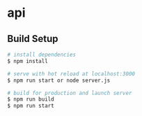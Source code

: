 # api

## Build Setup

```bash
# install dependencies
$ npm install

# serve with hot reload at localhost:3000
$ npm run start or node server.js

# build for production and launch server
$ npm run build
$ npm run start

```